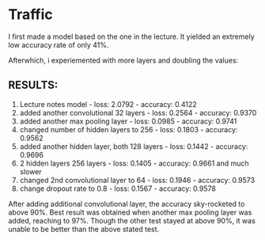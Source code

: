 # Traffic

I first made a model based on the one in the lecture. It yielded an extremely low accuracy rate of only 41%.

Afterwhich, i experiemented with more layers and doubling the values:

## RESULTS:
1. Lecture notes model - loss: 2.0792 - accuracy: 0.4122
1. added another convolutional 32 layers - loss: 0.2564 - accuracy: 0.9370
1. added another max pooling layer - loss: 0.0985 - accuracy: 0.9741
1. changed number of hidden layers to 256 - loss: 0.1803 - accuracy: 0.9562
1. added another hidden layer, both 128 layers - loss: 0.1442 - accuracy: 0.9696
1. 2 hidden layers 256 layers - loss: 0.1405 - accuracy: 0.9661 and much slower
1. changed 2nd convolutional layer to 64 - loss: 0.1946 - accuracy: 0.9573
1. change dropout rate to 0.8 - loss: 0.1567 - accuracy: 0.9578

After adding additional convolutional layer, the accuracy sky-rocketed to above 90%.
Best result was obtained when another max pooling layer was added, reaching to 97%.
Though the other test stayed at above 90%, it was unable to be better than the above stated
test.
